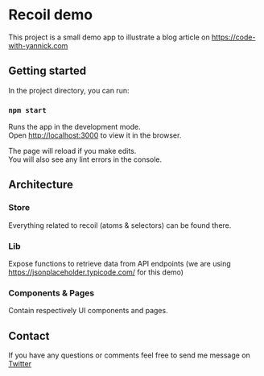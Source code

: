 # Recoil demo

This project is a small demo app to illustrate a blog article on https://code-with-yannick.com

## Getting started

In the project directory, you can run:

### `npm start`

Runs the app in the development mode.\
Open [http://localhost:3000](http://localhost:3000) to view it in the browser.

The page will reload if you make edits.\
You will also see any lint errors in the console.

## Architecture

### Store

Everything related to recoil (atoms & selectors) can be found there.

### Lib

Expose functions to retrieve data from API endpoints (we are using https://jsonplaceholder.typicode.com/ for this demo)

### Components & Pages

Contain respectively UI components and pages.

## Contact

If you have any questions or comments feel free to send me message on [Twitter]()

